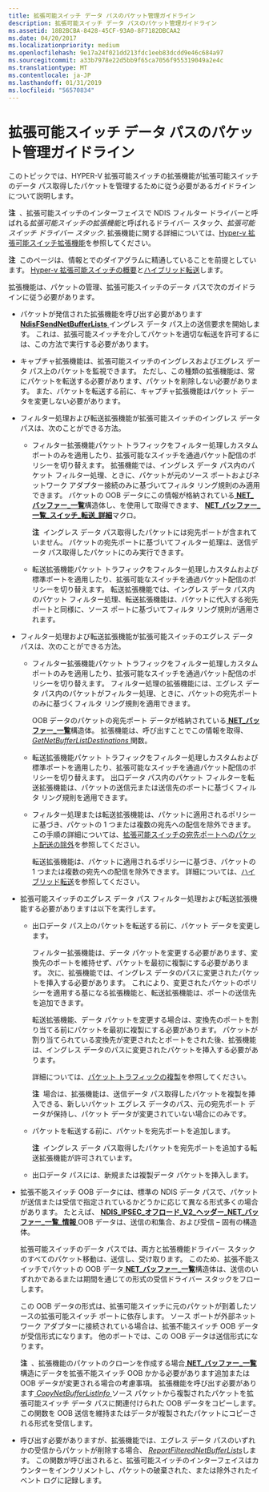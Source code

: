 ```yaml
---
title: 拡張可能スイッチ データ パスのパケット管理ガイドライン
description: 拡張可能スイッチ データ パスのパケット管理ガイドライン
ms.assetid: 18B2BCBA-8428-45CF-93A0-8F7182DBCAA2
ms.date: 04/20/2017
ms.localizationpriority: medium
ms.openlocfilehash: 9e17a24f021dd213fdc1eeb83dcdd9e46c684a97
ms.sourcegitcommit: a33b7978e22d5bb9f65ca7056f955319049a2e4c
ms.translationtype: MT
ms.contentlocale: ja-JP
ms.lasthandoff: 01/31/2019
ms.locfileid: "56570834"
---
```

# <a name="packet-management-guidelines-for-the-extensible-switch-data-path"></a>拡張可能スイッチ データ パスのパケット管理ガイドライン


このトピックでは、HYPER-V 拡張可能スイッチの拡張機能が拡張可能スイッチのデータ パス取得したパケットを管理するために従う必要があるガイドラインについて説明します。

**注**  、拡張可能スイッチのインターフェイスで NDIS フィルター ドライバーと呼ばれる*拡張可能スイッチの拡張機能*と呼ばれるドライバー スタック、*拡張可能スイッチ ドライバー スタック*. 拡張機能に関する詳細については、[Hyper-v 拡張可能スイッチ拡張機能](hyper-v-extensible-switch-extensions.md)を参照してください。

 

**注**  このページは、情報とでのダイアグラムに精通していることを前提としています。 [Hyper-v 拡張可能スイッチの概要](overview-of-the-hyper-v-extensible-switch.md)と[ハイブリッド転送](hybrid-forwarding.md)します。

 

拡張機能は、パケットの管理、拡張可能スイッチのデータ パスで次のガイドラインに従う必要があります。

-   パケットが発信された拡張機能を呼び出す必要があります[ **NdisFSendNetBufferLists** ](https://msdn.microsoft.com/library/windows/hardware/ff562616)イングレス データ パス上の送信要求を開始します。 これは、拡張可能スイッチを介してパケットを適切な転送を許可するには、この方法で実行する必要があります。

-   キャプチャ拡張機能は、拡張可能スイッチのイングレスおよびエグレス データ パス上のパケットを監視できます。 ただし、この種類の拡張機能は、常にパケットを転送する必要があります、パケットを削除しない必要があります。 また、パケットを転送する前に、キャプチャ拡張機能はパケット データを変更しない必要があります。

-   フィルター処理および転送拡張機能が拡張可能スイッチのイングレス データ パスは、次のことができる方法。

    -   フィルター拡張機能パケット トラフィックをフィルター処理しカスタム ポートのみを適用したり、拡張可能なスイッチを通過パケット配信のポリシーを切り替えます。 拡張機能では、イングレス データ パス内のパケット フィルター処理、ときに、パケットが元のソース ポートおよびネットワーク アダプター接続のみに基づいてフィルタ リング規則のみ適用できます。 パケットの OOB データにこの情報が格納されている[ **NET\_バッファー\_一覧**](https://msdn.microsoft.com/library/windows/hardware/ff568388)構造体し、を使用して取得できます、 [ **NET\_バッファー\_一覧\_スイッチ\_転送\_詳細**](https://msdn.microsoft.com/library/windows/hardware/hh598259)マクロ。

        **注**  イングレス データ パス取得したパケットには宛先ポートが含まれていません。 パケットの宛先ポートに基づいてフィルター処理は、送信データ パス取得したパケットにのみ実行できます。

         

    -   転送拡張機能パケット トラフィックをフィルター処理しカスタムおよび標準ポートを適用したり、拡張可能なスイッチを通過パケット配信のポリシーを切り替えます。 転送拡張機能では、イングレス データ パス内のパケット フィルター処理、転送拡張機能は、パケットに代入する宛先ポートと同様に、ソース ポートに基づいてフィルタ リング規則が適用されます。

-   フィルター処理および転送拡張機能が拡張可能スイッチのエグレス データ パスは、次のことができる方法。

    -   フィルター拡張機能パケット トラフィックをフィルター処理しカスタム ポートのみを適用したり、拡張可能なスイッチを通過パケット配信のポリシーを切り替えます。 フィルター処理の拡張機能には、エグレス データ パス内のパケットがフィルター処理、ときに、パケットの宛先ポートのみに基づくフィルタ リング規則を適用できます。

        OOB データのパケットの宛先ポート データが格納されている[ **NET\_バッファー\_一覧**](https://msdn.microsoft.com/library/windows/hardware/ff568388)構造体。 拡張機能は、呼び出すことでこの情報を取得、 [ *GetNetBufferListDestinations* ](https://msdn.microsoft.com/library/windows/hardware/hh598157)関数。

    -   転送拡張機能パケット トラフィックをフィルター処理しカスタムおよび標準ポートを適用したり、拡張可能なスイッチを通過パケット配信のポリシーを切り替えます。 出口データ パス内のパケット フィルターを転送拡張機能は、パケットの送信元または送信先のポートに基づくフィルタ リング規則を適用できます。

    -   フィルター処理または転送拡張機能は、パケットに適用されるポリシーに基づき、パケットの 1 つまたは複数の宛先への配信を除外できます。 この手順の詳細については、[拡張可能スイッチの宛先ポートへのパケット配送の除外](excluding-packet-delivery-to-extensible-switch-destination-ports.md)を参照してください。

        転送拡張機能は、パケットに適用されるポリシーに基づき、パケットの 1 つまたは複数の宛先への配信を除外できます。 詳細については、[ハイブリッド転送](hybrid-forwarding.md)を参照してください。

-   拡張可能スイッチのエグレス データ パス フィルター処理および転送拡張機能する必要がありますは以下を実行します。

    -   出口データ パス上のパケットを転送する前に、パケット データを変更します。

        フィルター拡張機能は、データ パケットを変更する必要があります、変換先のポートを維持せず、パケットを最初に複製にする必要があります。 次に、拡張機能では、イングレス データのパスに変更されたパケットを挿入する必要があります。 これにより、変更されたパケットのポリシーを適用する基になる拡張機能と、転送拡張機能は、ポートの送信先を追加できます。

        転送拡張機能、データ パケットを変更する場合は、変換先のポートを割り当てる前にパケットを最初に複製にする必要があります。 パケットが割り当てられている変換先が変更されたとポートをされた後、拡張機能は、イングレス データのパスに変更されたパケットを挿入する必要があります。

        詳細については、[パケット トラフィックの複製](cloning-or-duplicating-packet-traffic.md)を参照してください。

        **注**  場合は、拡張機能は、送信データ パス取得したパケットを複製を挿入できる、新しいパケット エグレス データのパス、元の宛先ポート データが保持し、パケット データが変更されていない場合にのみです。

         

    -   パケットを転送する前に、パケットを宛先ポートを追加します。

        **注**  イングレス データ パス取得したパケットを宛先ポートを追加する転送拡張機能が許可されています。

         

    -   出口データ パスには、新規または複製データ パケットを挿入します。

-   拡張不能スイッチ OOB データには、標準の NDIS データ パスで、パケットが送信または受信で指定されているかどうかに応じて異なる形式多くの場合があります。 たとえば、 [ **NDIS\_IPSEC\_オフロード\_V2\_ヘッダー\_NET\_バッファー\_一覧\_情報** ](https://msdn.microsoft.com/library/windows/hardware/ff565812) OOB データは、送信の和集合、および受信 – 固有の構造体。

    拡張可能スイッチのデータ パスでは、両方と拡張機能ドライバー スタックのすべてのパケット移動は、送信し、受け取ります。 このため、拡張不能スイッチでパケットの OOB データ[ **NET\_バッファー\_一覧**](https://msdn.microsoft.com/library/windows/hardware/ff568388)構造体は、送信のいずれかであるまたは期間を通じての形式の受信ドライバー スタックをフローします。

    この OOB データの形式は、拡張可能スイッチに元のパケットが到着したソースの拡張可能スイッチ ポートに依存します。 ソース ポートが外部ネットワーク アダプターに接続されている場合は、拡張不能スイッチ OOB データが受信形式になります。 他のポートでは、この OOB データは送信形式になります。

    **注**  、拡張機能のパケットのクローンを作成する場合[ **NET\_バッファー\_一覧**](https://msdn.microsoft.com/library/windows/hardware/ff568388)構造にデータを拡張不能スイッチ OOB かかる必要があります追加または OOB データが変更される場合の考慮事項。 拡張機能を呼び出す必要があります[ *CopyNetBufferListInfo* ](https://msdn.microsoft.com/library/windows/hardware/hh598136)ソース パケットから複製されたパケットを拡張可能スイッチ データ パスに関連付けられた OOB データをコピーします。 この関数を OOB 送信を維持またはデータが複製されたパケットにコピーされる形式を受信します。

     

-   呼び出す必要がありますが、拡張機能では、エグレス データ パスのいずれかの受信からパケットが削除する場合、 [ *ReportFilteredNetBufferLists*](https://msdn.microsoft.com/library/windows/hardware/hh598297)します。 この関数が呼び出されると、拡張可能スイッチのインターフェイスはカウンターをインクリメントし、パケットの破棄された、または除外されたイベント ログに記録します。

 

 





